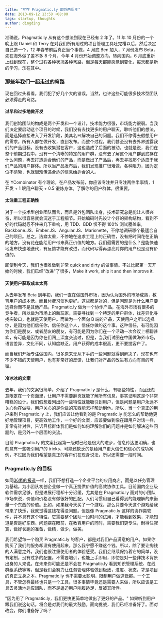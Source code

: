 ```yaml
---
title: "写在 Pragmatic.ly 即将两周年"
date: 2013-09-12 13:50 +08:00
tags: startup, thoughts
author: dingding
---
```


准确说，Pragmatic.ly 从有这个想法到现在已经有 2 年了。11 年 10 月份的一个晚上跟 Daniel 和 Terry 在对我们所有用过的项目管理工具吐完槽以后，然后决定自己造一个，12 年春节前后真正当个事做，4 月底 Ben 加入，7 月份发布 Beta，先在海外做了差不多 8 个月，今年 4 月份开始调整方向，转向国内，6 月底重新上线到现在，整个过程各种状况各种弯路，但是每天都能感觉到变化，每天都是新的学习，乐在其中。

### 那些年我们一起走过的弯路 ###

现在回过头看看，我们犯了好几个大的错误，当然，也许这些可能很多技术型团队必须得走的弯路。

#### 过早和过多地做开发 ####

我们创始团队的构成是两个开发和一个设计，技术能力很强，市场能力很弱。当我们决定要启动这个项目的时候，我们没有去找更多的用户聊天，聆听他们的想法，而是选择直接进入了开发阶段，美其名曰解决自己的问题。我们不停得去假想用户的需求，所有人都在做开发，直到发布。而整个过程，我们甚至没有去外界透露我们的产品目标，没有去收集潜在客户，这也造成了后面的被动。也就是说，我们在整个前期过程中，没有一个清晰的特定的用户群，没有去了解这个用户群到底存在什么问题，再去打造适合他们的产品，而是做出了产品后，再去寻找那个适应于我们产品的用户群体。所以当产品发布后，我们发现推广很难做，各种阻力，因为定位不清晰，也就很难传递合适的信息给适合的人。

在 YCombinator 有个理论，在产品发布前，你应该专注并只专注两件半事情，1 开发 + 1 跟用户聊天 + 0.5 锻炼身体。了解你的用户群体，很重要。

#### 太注重工程正确性 ####

对于一个技术型创业团队而言，而且是外包团队出身，技术研究总是能让人很兴奋，所以很容易就会沉迷于工程细节。开始编码时先设计个好的架构结构，看到不好的代码就忍不住来几下重构，用 TDD、BDD 恨不得 100% 测试覆盖率，Backbone.JS、Ember.JS、Angular.JS、Marionette，不停地调研哪个最适合自己的项目。总之，洁癖太重，不停地在追求工程上的正确性，没有把时间花在正确的地方，没有花在能给用户带来真正价值的地方。我们最需要的是什么？是能快速地发布快速地迭代，有反馈才能有改进，而代码写得再漂亮对你的用户也是没有价值的。

即使到今天，我们也很难做到非常 quick and dirty 的做事情。不过比起第一天开始的时候，我们已经"改进"了很多，Make it work, ship it and then improve it.

#### 天使用户获取成本太高 ####

从去年发布 Beta 到年初，我们一直在做国外市场，因为认为国外的市场成熟，教育用户的成本低，而且付费习惯也更好。这些都是对的，但是问题是为什么用户要选择你而不是其他产品。Pragmatic.ly 做为一个协作产品，在海外市场有很多的竞争者，所以做为市场上的新玩家，需要寻找到一个特定的用户群体，找差异化寻找突破口，也就是天使用户。而做为一个面向 B 端的产品，天使用户之所以选择你，是因为他们信任你，信任你这个人，信任你做的这个事。这种信任，有可能因为你们是朋友、或者朋友的朋友，有可能是因为你们在一个活动一次会议上相聊甚欢，有可能是因为你在们网上深度交流过，但是，当我们试图在中国做海外市场，语言差异，文化不同，认知度缺乏，用户获得的成本很高，更不要提客户了。

而当我们开始专注做国内，很多原来无从下手的一些问题就得到解决了，现在也有不少不错的天使用户，也有非常好的反馈，让我们对产品的改进有方向有目的可循。

#### 冷冰冰的文案 ####

去年，我们的文案很简单，介绍了 Pragmatic.ly 是什么，有哪些特性，而且还刻意限定在一个页面里，让用户不需要翻页就能了解所有信息，事实证明这是个非常糟糕的设计。我们假想着列出的一些特性就能吸引到用户，但是问题是用户永远不关心你在做啥，用户关心的是你做的东西能怎样帮助到他。所以，当一个真正的用户来到 Pragmatic.ly 上，我们应该让他看到的是 Pragmatic.ly 能怎么的帮助他更好地管理项目，更高效地工作，一个好的文案，应该要做到像在跟用户对话一样，非常有针对性，告诉目标群体我们是如何如何理解你们的问题并是如何解决这些问题的，是另外一个层面的交流。

目前 Pragmatic.ly  的文案比起第一版时已经是很大的进步，信息传达更明确，也刻意有一些吸引用户的 tricks，可能还缺乏的是给用户更大信任和信心的成功案例，不过因为我们希望是真正的客户们在现身说法，所以还需要一段时间。

### Pragmatic.ly 的目标 ###

如同[36氪的报道](http://www.36kr.com/p/205411.html)一样，我们不想打造一个企业平台的应用商店，而是以任务管理为基础，为小团队初创企业做一个真正提供价值的高效协作工具。目前国内企业级软件需求足够，但是进展行程却十分迟缓，尤其是在 Pragmatic.ly 面对的小团队市场来说，价值和价格没有做很好的匹配。人们习惯用自己看得到的能理解的来衡量一个东西的价值。比如，如果我今天买了一个游戏，那么只要今天这个游戏给我带来了快乐，我就觉得这钱花得没问题。但是像 Pragmatic.ly 这样的协作类软件，并不具有这个特性，它需要整个团队一段时间的试用，才能看到效果，才能知道是否是好东西。问题摆在眼前，在教育用户的同时，需要我们更专注，耐得住寂寞，做好长跑的准备，做精，做少，做美。

我们希望每一个购买 Pragmatic.ly 的客户，都是对我们产品满意的用户。如果你购买了我们的服务却没有使用起来，那么我宁愿不赚这个钱。所以，除了要让掏钱的人满意之外，我们也很注重使用者的体验感受。我们会继续保持着它的简单，没有定制，没有过多的配置，不需要培训，也能上手即用，即使是对一些非技术背景出身的人来说。在未来你可能还是不会在 Pragmatic.ly 看到知识管理系统、在线群组系统等等，但是我们会努力让任务管理体验做到极致，进度、状态，才是项目的真正立身之本。Pragmatic.ly 也不需要太聪明，限制用户做这做那。一个工具，不管怎样最终也只是一个工具，很多事情毕竟还是需要人来做，所以应该是工具去灵活地适应团队，而不是逼迫用户削履适足，反被其所俘。

"因为用了 Pragmatic.ly，我们更快更简单地做出了更好的产品。" 如果听到用户跟我们说这句话，将会是对我们的最大鼓励。面向挑战，我们已经准备好了。面对改变，你们准备好了吗？
